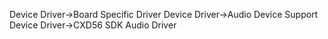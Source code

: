 Device Driver->Board Specific Driver
Device Driver->Audio Device Support
Device Driver->CXD56 SDK Audio Driver